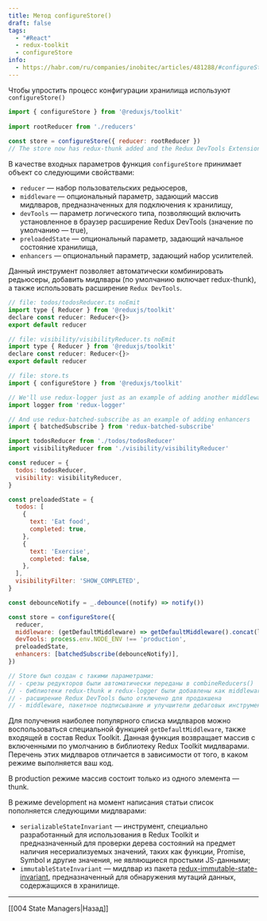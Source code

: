 ```yaml
---
title: Метод configureStore()
draft: false
tags:
  - "#React"
  - redux-toolkit
  - configureStore
info:
  - https://habr.com/ru/companies/inobitec/articles/481288/#configureStore
---
```

Чтобы упростить процесс конфигурации хранилища используют `configureStore()`

```jsx
import { configureStore } from '@reduxjs/toolkit'  
  
import rootReducer from './reducers'  
  
const store = configureStore({ reducer: rootReducer })  
// The store now has redux-thunk added and the Redux DevTools Extension is turned on
```

В качестве входных параметров функция `configureStore` принимает объект со следующими свойствами:
- `reducer` — набор пользовательских редьюсеров,
- `middleware` — опциональный параметр, задающий массив мидлваров, предназначенных для подключения к хранилищу,
- `devTools` — параметр логического типа, позволяющий включить установленное в браузер расширение Redux DevTools (значение по умолчанию — true),
- `preloadedState` — опциональный параметр, задающий начальное состояние хранилища,
- `enhancers` — опциональный параметр, задающий набор усилителей.

Данный инструмент позволяет автоматически комбинировать редьюсеры, добавить мидлвары (по умолчанию включает redux-thunk), а также использовать расширение `Redux DevTools`.

```jsx
// file: todos/todosReducer.ts noEmit
import type { Reducer } from '@reduxjs/toolkit'
declare const reducer: Reducer<{}>
export default reducer

// file: visibility/visibilityReducer.ts noEmit
import type { Reducer } from '@reduxjs/toolkit'
declare const reducer: Reducer<{}>
export default reducer

// file: store.ts
import { configureStore } from '@reduxjs/toolkit'

// We'll use redux-logger just as an example of adding another middleware
import logger from 'redux-logger'

// And use redux-batched-subscribe as an example of adding enhancers
import { batchedSubscribe } from 'redux-batched-subscribe'

import todosReducer from './todos/todosReducer'
import visibilityReducer from './visibility/visibilityReducer'

const reducer = {
  todos: todosReducer,
  visibility: visibilityReducer,
}

const preloadedState = {
  todos: [
    {
      text: 'Eat food',
      completed: true,
    },
    {
      text: 'Exercise',
      completed: false,
    },
  ],
  visibilityFilter: 'SHOW_COMPLETED',
}

const debounceNotify = _.debounce((notify) => notify())

const store = configureStore({
  reducer,
  middleware: (getDefaultMiddleware) => getDefaultMiddleware().concat(logger),
  devTools: process.env.NODE_ENV !== 'production',
  preloadedState,
  enhancers: [batchedSubscribe(debounceNotify)],
})

// Store был создан с такими параметрами:  
// - срезы редукторов были автоматически переданы в combineReducers() 
// - библиотеки redux-thunk и redux-logger были добавлены как middleware 
// - расширение Redux DevTools было отключено для продакшена  
// - middleware, пакетное подписывание и улучшители дебаговых инструментов были объединены вместе
```

Для получения наиболее популярного списка мидлваров можно воспользоваться специальной функцией `getDefaultMiddleware`, также входящей в состав Redux Toolkit. Данная функция возвращает массив с включенными по умолчанию в библиотеку Redux Toolkit мидлварами. Перечень этих мидлваров отличается в зависимости от того, в каком режиме выполняется ваш код.

В production режиме массив состоит только из одного элемента — thunk.

В режиме development на момент написания статьи список пополняется следующими мидлварами:
- `serializableStateInvariant` — инструмент, специально разработанный для использования в Redux Toolkit и предназначенный для проверки дерева состояний на предмет наличия несериализуемых значений, таких как функции, Promise, Symbol и другие значения, не являющиеся простыми JS-данными;
- `immutableStateInvariant` — мидлвар из пакета [redux-immutable-state-invariant](https://www.npmjs.com/package/redux-immutable-state-invariant), предназначенный для обнаружения мутаций данных, содержащихся в хранилище.

____

[[004 State Managers|Назад]]